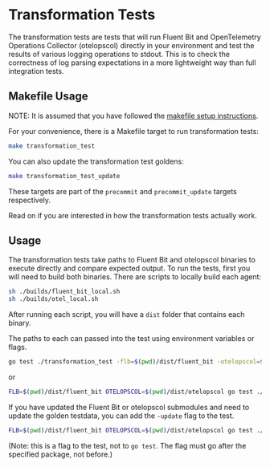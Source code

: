 # Transformation Tests

The transformation tests are tests that will run Fluent Bit and OpenTelemetry Operations Collector (otelopscol) directly in your environment and test the results of various logging operations to stdout. This is to check the correctness of log parsing expectations in a more lightweight way than full integration tests.

## Makefile Usage

NOTE: It is assumed that you have followed the [makefile setup instructions](./makefile.md#usage).

For your convenience, there is a Makefile target to run transformation tests:
```bash
make transformation_test
```
You can also update the transformation test goldens:
```bash
make transformation_test_update
```
These targets are part of the `precommit` and `precommit_update` targets respectively.

Read on if you are interested in how the transformation tests actually work.

## Usage

The transformation tests take paths to Fluent Bit and otelopscol binaries to execute directly and compare expected output. To run the tests, first you will need to build both binaries. There are scripts to locally build each agent:
```bash
sh ./builds/fluent_bit_local.sh
sh ./builds/otel_local.sh
```
After running each script, you will have a `dist` folder that contains each binary.

The paths to each can passed into the test using environment variables or flags.
```bash
go test ./transformation_test -flb=$(pwd)/dist/fluent_bit -otelopscol=$(pwd)/dist/otelopscol
```
or
```bash
FLB=$(pwd)/dist/fluent_bit OTELOPSCOL=$(pwd)/dist/otelopscol go test ./transformation_test
```

If you have updated the Fluent Bit or otelopscol submodules and need to update the golden testdata, you can add the `-update` flag to the test.
```bash
FLB=$(pwd)/dist/fluent_bit OTELOPSCOL=$(pwd)/dist/otelopscol go test ./transformation_test -update
```
(Note: this is a flag to the test, not to `go test`. The flag must go after the specified package, not before.)